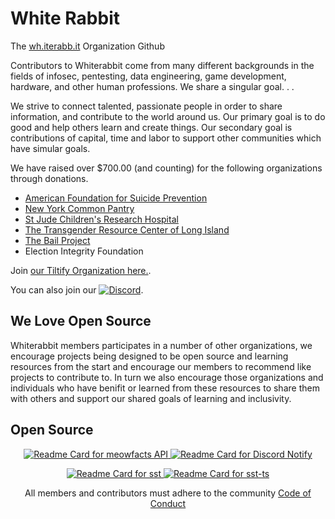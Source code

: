 # White Rabbit

The [wh.iterabb.it](https://wh.iterabb.it) Organization Github

Contributors to Whiterabbit come from many different backgrounds in the fields of infosec, pentesting, data engineering, game development, hardware, and other human professions. We share a singular goal. . .

We strive to connect talented, passionate people in order to share information, and contribute to the world around us. Our primary goal is to do good and help others learn and create things. Our secondary goal is contributions of capital, time and labor to support other communities which have simular goals. 

We have raised over $700.00 (and counting) for the following organizations through donations. 

* [American Foundation for Suicide Prevention](https://afsp.org/)
* [New York Common Pantry](https://nycommonpantry.org/)
* [St Jude Children's Research Hospital](https://www.stjude.org/)
* [The Transgender Resource Center of Long Island](https://trcli.org/)
* [The Bail Project](https://bailproject.org/)
* Election Integrity Foundation 

Join [our Tiltify Organization here.](https://tiltify.com/+wh-iterabb-it/profile). 

You can also join our [![Discord](https://img.shields.io/badge/Discord-7289DA.svg?logo=discord&logoColor=white)](#). 

## We Love Open Source  

Whiterabbit members participates in a number of other organizations, we encourage projects being designed to be open source and learning resources from the start and encourage our members to recommend like projects to contribute to. In turn we also encourage those organizations and individuals who have benifit or learned from these resources to share them with others and support our shared goals of learning and inclusivity. 


## Open Source 

<p align="center">
  <a href="https://github.com/wh-iterabb-it/meowfacts"> 
    <img src="https://github-readme-stats.vercel.app/api/pin/?username=wh-iterabb-it&repo=meowfacts" alt="Readme Card for meowfacts API" />
  </a>
  <a href="https://github.com/wh-iterabb-it/discord-notify"> 
    <img src="https://github-readme-stats.vercel.app/api/pin/?username=wh-iterabb-it&repo=discord-notify" alt="Readme Card for Discord Notify" />
  </a>
</p>


<p align="center">
  <a href="https://github.com/wh-iterabb-it/sst"> 
    <img src="https://github-readme-stats.vercel.app/api/pin/?username=wh-iterabb-it&repo=sst" alt="Readme Card for sst" />
  </a>
  <a href="https://github.com/wh-iterabb-it/sst"> 
    <img src="https://github-readme-stats.vercel.app/api/pin/?username=wh-iterabb-it&repo=sst-ts" alt="Readme Card for sst-ts" />
  </a>
</p>


<p align="center">
  All members and contributors must adhere to the community <a href="https://github.com/wh-iterabb-it/.github/blob/main/docs/CODE_OF_CONDUCT.md">Code of Conduct</a>
</p>
